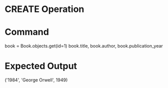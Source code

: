 # CREATE Operation

# Command
book = Book.objects.get(id=1)
book.title, book.author, book.publication_year

# Expected Output
('1984', 'George Orwell', 1949)
